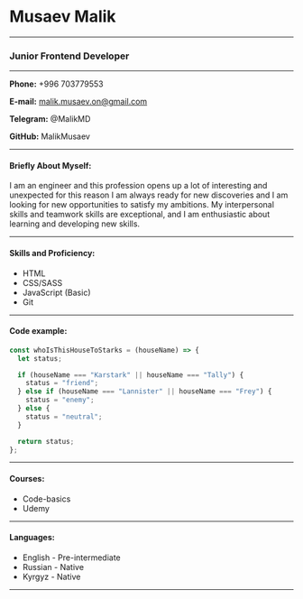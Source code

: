 # Musaev Malik

---

### Junior Frontend Developer

---

**Phone:** +996 703779553

**E-mail:** malik.musaev.on@gmail.com

**Telegram:** @MalikMD

**GitHub:** MalikMusaev

---

#### Briefly About Myself:

I am an engineer and this profession opens up a lot of interesting and unexpected for this reason I am always ready for new discoveries and I am looking for new opportunities to satisfy my ambitions.
My interpersonal skills and teamwork skills are exceptional, and I am enthusiastic about learning and developing new skills.

---

#### Skills and Proficiency:

- HTML
- CSS/SASS
- JavaScript (Basic)
- Git 

---

#### Code example:

```js
const whoIsThisHouseToStarks = (houseName) => {
  let status;

  if (houseName === "Karstark" || houseName === "Tally") {
    status = "friend";
  } else if (houseName === "Lannister" || houseName === "Frey") {
    status = "enemy";
  } else {
    status = "neutral";
  }

  return status;
};
```

---

#### Courses:

- Сode-basics
- Udemy

---


#### Languages:

- English - Pre-intermediate
- Russian - Native
- Kyrgyz - Native

---
